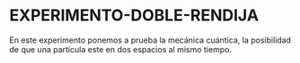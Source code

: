 # EXPERIMENTO-DOBLE-RENDIJA
En este experimento ponemos a prueba la mecánica cuántica, la posibilidad de que una partícula este en dos espacios al mismo tiempo.
